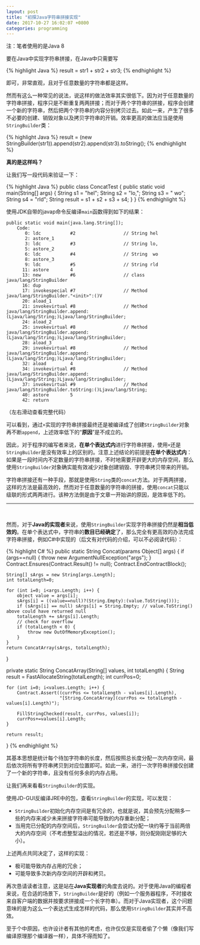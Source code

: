 ```yaml
---
layout: post
title: "初探Java字符串拼接实现"
date: 2017-10-27 16:02:07 +0800
categories: programming
---
```


注：笔者使用的是Java 8

要在Java中实现字符串拼接，在Java中只需要写

{% highlight Java %}
result = str1 + str2 + str3;
{% endhighlight %}

即可，非常直观，且对于任意数量的字符串都是这样。

然而有这么一种常见的说法，说这样的做法效率其实很低下。因为对于任意数量的字符串拼接，程序只是不断重复两两拼接；而对于两个字符串的拼接，程序会创建一个新的字符串，然后把两个字符串的内容分别拷贝过去。如此一来，产生了很多不必要的创建、销毁对象以及拷贝字符串的开销。效率更高的做法应当是使用`StringBuilder`类：

{% highlight Java %}
result = (new StringBuilder(str1)).append(str2).append(str3).toString();
{% endhighlight %}

**真的是这样吗？**

让我们写一段代码来验证一下：

{% highlight Java %}
public class ConcatTest {
    public static void main(String[] args) {
        String s1 = "hel";
        String s2 = "lo,";
        String s3 = " wo";
        String s4 = "rld";
        String result = s1 + s2 + s3 + s4;
    }
}
{% endhighlight %}

使用JDK自带的javap命令反编译`main`函数得到如下的结果：

```
public static void main(java.lang.String[]);
    Code:
       0: ldc           #2                  // String hel
       2: astore_1
       3: ldc           #3                  // String lo,
       5: astore_2
       6: ldc           #4                  // String  wo
       8: astore_3
       9: ldc           #5                  // String rld
      11: astore        4
      13: new           #6                  // class java/lang/StringBuilder
      16: dup
      17: invokespecial #7                  // Method java/lang/StringBuilder."<init>":()V
      20: aload_1
      21: invokevirtual #8                  // Method java/lang/StringBuilder.append:(Ljava/lang/String;)Ljava/lang/StringBuilder;
      24: aload_2
      25: invokevirtual #8                  // Method java/lang/StringBuilder.append:(Ljava/lang/String;)Ljava/lang/StringBuilder;
      28: aload_3
      29: invokevirtual #8                  // Method java/lang/StringBuilder.append:(Ljava/lang/String;)Ljava/lang/StringBuilder;
      32: aload         4
      34: invokevirtual #8                  // Method java/lang/StringBuilder.append:(Ljava/lang/String;)Ljava/lang/StringBuilder;
      37: invokevirtual #9                  // Method java/lang/StringBuilder.toString:()Ljava/lang/String;
      40: astore        5
      42: return
```

（左右滑动查看完整代码）

可以看到，通过`+`实现的字符串拼接最终还是被编译成了创建`StringBuilder`对象再不断`append`，上述效率低下的“**原因**”是不成立的。

因此，对于程序的编写者来说，**在单个表达式内**进行字符串拼接，使用`+`还是`StringBuilder`是没有效率上的区别的。注意上述结论的前提是**在单个表达式内**：如果是一段时间内不定数量的字符串拼接，不时地需要开辟更大的内存空间，那么使用`StringBuilder`对象确实能有效减少对象创建销毁、字符串拷贝带来的开销。

字符串拼接还有一种手段，那就是使用`String`类的`concat`方法。对于两两拼接，这样的方法是最高效的，然而对于任意数量的字符串的拼接，使用`concat`只能以级联的形式两两进行。该种方法倒是由于文章一开始讲的原因，是效率低下的。

---

<br />

然而，对于**Java的实现者**来说，使用`StringBuilder`实现字符串拼接仍然是**相当低效的**。在单个表达式中，字符串的**数目已经确定**了，那么完全有更高效的办法完成字符串拼接，例如C#中实现的（后文有对代码的介绍，可以不必阅读代码）：

{% highlight C# %}
public static String Concat(params Object[] args) {
    if (args==null) {
        throw new ArgumentNullException("args");
    }
    Contract.Ensures(Contract.Result<String>() != null);
    Contract.EndContractBlock();

    String[] sArgs = new String[args.Length];
    int totalLength=0;
    
    for (int i=0; i<args.Length; i++) {
        object value = args[i];
        sArgs[i] = ((value==null)?(String.Empty):(value.ToString()));
        if (sArgs[i] == null) sArgs[i] = String.Empty; // value.ToString() above could have returned null
        totalLength += sArgs[i].Length;
        // check for overflow
        if (totalLength < 0) {
            throw new OutOfMemoryException();
        }
    }
    return ConcatArray(sArgs, totalLength);
}

private static String ConcatArray(String[] values, int totalLength) {
    String result =  FastAllocateString(totalLength);
    int currPos=0;

    for (int i=0; i<values.Length; i++) {
        Contract.Assert((currPos <= totalLength - values[i].Length), 
                        "[String.ConcatArray](currPos <= totalLength - values[i].Length)");

        FillStringChecked(result, currPos, values[i]);
        currPos+=values[i].Length;
    }

    return result;
}
{% endhighlight %}

其基本思想是统计每个待加字符串的长度，然后按照总长度分配一次内存空间，最后依次将所有字符串拷贝到对应位置即可。如此一来，进行一次字符串拼接仅创建了一个新的字符串，且没有任何多余的内存占用。

让我们再来看看`StringBuilder`的实现。

使用JD-GUI反编译JRE中的包，查看`StringBuilder`的实现，可以发现：

* `StringBuilder`初始化内存空间是有冗余的，也就是说，其会预先分配稍多一些的内存来减少未来拼接字符串可能导致的内存重新分配；
* 当用完已分配的内存空间后，`StringBuilder`会尝试分配一块约等于当前两倍大的内存空间（不考虑整型溢出的情况，若还是不够，则分配刚刚足够的大小）。

上述两点共同决定了，这样的实现：

* 极可能导致内存占用的冗余；
* 可能导致多次新内存空间的开辟和拷贝。

再次恳请读者注意，这是站在**Java实现者**的角度去说的。对于使用Java的编程者来说，在合适的场景下，`StringBuilder`是好的（例如一个服务器程序，不时接收来自客户端的数据并按要求拼接成一个长字符串）。而对于Java实现者，这个问题意味的是为这么一个表达式生成怎样的代码，那么使用`StringBuilder`其实并不高效。

至于个中原因，也许设计者有其他的考虑，也许仅仅是实现者偷了个懒（像我们写编译原理那个编译器一样），具体不得而知了。
